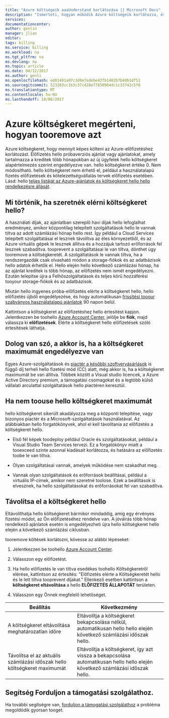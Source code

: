 ```yaml
---
title: "Azure költségeik aaaUnderstand korlátozása |} Microsoft Docs"
description: "Ismerteti, hogyan működik Azure költségeik korlátozza, és hogyan tooremove azt"
services: 
documentationcenter: 
author: genlin
manager: jlian
editor: 
tags: billing
ms.service: billing
ms.workload: na
ms.tgt_pltfrm: na
ms.devlang: na
ms.topic: article
ms.date: 04/12/2017
ms.author: genli
ms.openlocfilehash: ed01401a07c3d0e7edebe42fb1482b7b60b1df51
ms.sourcegitcommit: 523283cc1b3c37c428e77850964dc1c33742c5f0
ms.translationtype: MT
ms.contentlocale: hu-HU
ms.lasthandoff: 10/06/2017
---
```

# <a name="understand-azure-spending-limit-and-how-tooremove-it"></a>Azure költségkeret megérteni, hogyan tooremove azt

Azure költségkeret, hogy mennyit képes költeni az Azure-előfizetéshez korlátozást. Előfizetés hello próbaverziós ajánlat vagy ajánlatokat, amely tartalmazza a kreditek több hónapokban az új ügyfelek hello költségkeret alapértelmezés szerint engedélyezve van. hello költségkeret értéke 0. Nem módosítható. hello költségkeret nem érhető el, például a használatalapú fizetés előfizetések és kötelezettségvállalás tervek előfizetés esetében. Lásd: hello [teljes listáját az Azure-ajánlatok és költségkeret hello hello rendelkezésre állását](https://azure.microsoft.com/support/legal/offer-details/).

## <a name="what-happens-when-i-reach-hello-spending-limit"></a>Mi történik, ha szeretnék elérni költségkeret hello?

A használati díjak, az ajánlatban szereplő havi díjak hello lefoglalhat eredményez, amikor központilag telepített szolgáltatások hello le vannak tiltva az adott számlázási hónap hello rest. Így például a Cloud Services telepített szolgáltatásai el lesznek távolítva az éles környezetből, és az Azure virtuális gépek le lesznek állítva és a hozzájuk tartozó erőforrások fel lesznek szabadítva. tooprevent a szolgáltatásai le van tiltva, dönthet úgy tooremove a költségkeretét. A szolgáltatások le vannak tiltva, ha a rendszergazdák csak olvasható módon a storage-fiókok és az adatbázisok hello adatok érhetők el. Hello elején hello következő számlázási hónap, ha az ajánlat kreditek is több hónap, az előfizetés nem ismét engedélyezni. Ezután telepítse újra a Felhőszolgáltatások és teljes körű hozzáférési tooyour storage-fiókok és az adatbázisok.

Miután hello ingyenes próba-előfizetés elérte a költségkeret hello, hello előfizetés újbóli engedélyezése, és hogy automatikusan [frissítési tooour szabványos használatalapú ajánlatok](billing-upgrade-azure-subscription.md) 90 napon belül.

Kattintson a költségkeret az előfizetéshez hello értesítést kapjon. Jelentkezzen be toohello [Azure Account Center](https://account.windowsazure.com), jelölje be **fiók**, majd válassza ki **előfizetések**. Elérte a költségkeret hello előfizetések szóló értesítések láthatja.

## <a name="things-you-are-charged-for-even-if-you-have-a-spending-limit-enabled"></a>Dolog van szó, a akkor is, ha a költségkeret maximumát engedélyezve van

Egyes Azure-szolgáltatások és [piactér a későbbi szoftvervásárlások](https://azure.microsoft.com/marketplace/) is függő díj terheli hello fizetési mód (CC) alatt, még akkor is, ha a költségkeret maximumát be van állítva. Többek között a Visual studio licencek, a Azure Active Directory premium, a támogatási csomagokat és a legtöbb külső vállalati arculattal szolgáltatások hello piactéren keresztül.


## <a name="when-not-toouse-hello-spending-limit"></a>Ha nem toouse hello költségkeret maximumát

hello költségkeret sikerült akadályozza meg a központi telepítése, vagy bizonyos piactér és a Microsoft-szolgáltatások használatával. Az alábbiakban hello forgatókönyvek, ahol el kell távolítania az előfizetés a költségkeret hello.

- Első fél képek toodeploy például Oracle és szolgáltatásokat, például a Visual Studio Team Services tervezi. Ez a forgatókönyv miatt a tooexceed szinte azonnal kiadásait korlátozza, és hatására az előfizetés toobe le van tiltva.

- Olyan szolgáltatásai vannak, amelyek működése nem szakadhat meg.

- Vannak olyan szolgáltatások és erőforrások beállításai, például a virtuális IP-címek, amikor nem szeretné toolose. Ezek a beállítások is elvesznek, ha hello szolgáltatásokat és erőforrásokat fel van szabadítva.


## <a name="remove-hello-spending-limit"></a>Távolítsa el a költségkeret hello

Eltávolíthatja hello költségkeret bármikor mindaddig, amíg egy érvényes fizetési módot, az Ön előfizetéséhez rendelve van. A jóváírás több hónap rendelkező ajánlatok esetén is engedélyezheti újra hello költségkeret hello elején a következő számlázási ciklusban.

tooremove költések korlátozni, kövesse az alábbi lépéseket:

1. Jelentkezzen be toohello [Azure Account Center](https://account.windowsazure.com).

2. Válasszon egy előfizetést.

3. Ha hello előfizetés le van tiltva esedékes toohello Költségkeretről elérése, kattintson az értesítés: "Előfizetés elérte a Költségkeretét hello és le lett tiltva tooprevent díjakat." Ellenkező esetben kattintson a **költségkeret eltávolítása** a hello **ELŐFIZETÉS ÁLLAPOTÁT** területen.

4. Válasszon egy Önnek megfelelő lehetőséget.

|Beállítás|Következmény|
|-------|-----|
|A költségkeret eltávolítása meghatározatlan időre|Eltávolítja a költségkeret bekapcsolása nélkül, automatikusan hello hello elején következő számlázási időszak hello.|
|Távolítsa el az aktuális számlázási időszak hello költségkeret maximumát|Eltávolítja a költségkeret, így azt vissza a bekapcsolása automatikusan hello hello elején következő számlázási időszak hello.|

## <a name="need-help-contact-support"></a>Segítség Forduljon a támogatási szolgálathoz.
Ha további segítségre van, [forduljon a támogatási szolgálathoz](https://portal.azure.com/?#blade/Microsoft_Azure_Support/HelpAndSupportBlade) a probléma megoldódik gyorsan tooget.
